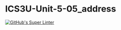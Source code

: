 # ICS3U-Unit-5-05_address

[![GitHub's Super Linter](https://github.com/hanin-hasan/ICS3U-Unit-5-05_address/workflows/GitHub's%20Super%20Linter/badge.svg)](https://github.com/hanin-hasan/ICS3U-Unit-5-05_address/actions)
